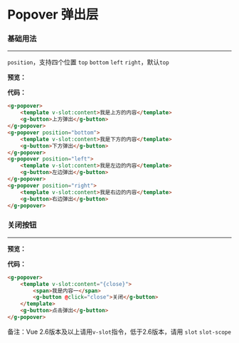 # Popover 弹出层
### 基础用法
---
`position`，支持四个位置 `top` `bottom` `left` `right`，默认`top`

**预览：**

<ClientOnly>
<popover-demo-1/>
</ClientOnly>

**代码：**
```html
<g-popover>
    <template v-slot:content>我是上方的内容</template>
    <g-button>上方弹出</g-button>
</g-popover>
<g-popover position="bottom">
    <template v-slot:content>我是下方的内容</template>
    <g-button>下方弹出</g-button>
</g-popover>
<g-popover position="left">
    <template v-slot:content>我是左边的内容</template>
    <g-button>左边弹出</g-button>
</g-popover>
<g-popover position="right">
    <template v-slot:content>我是右边的内容</template>
    <g-button>右边弹出</g-button>
</g-popover>
```

### 关闭按钮
---
**预览：**

<ClientOnly>
<popover-demo-2/>
</ClientOnly>

**代码：**
```html
<g-popover>
    <template v-slot:content="{close}">
        <span>我是内容一</span>
        <g-button @click="close">关闭</g-button>
    </template>
    <g-button>点击弹出</g-button>
</g-popover>
```


备注：Vue 2.6版本及以上请用`v-slot`指令，低于2.6版本，请用 `slot` `slot-scope`